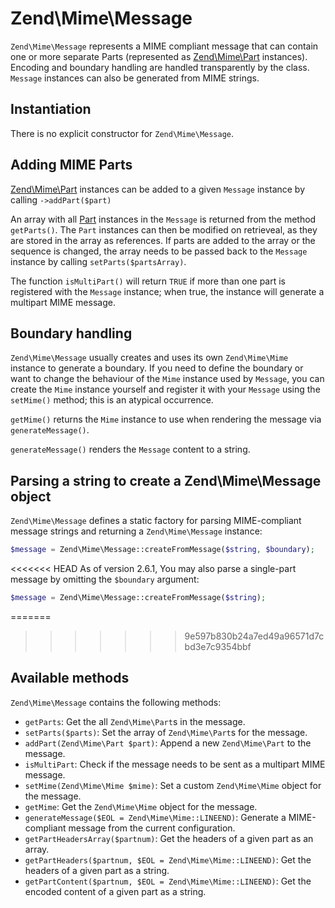 # Zend\\Mime\\Message

`Zend\Mime\Message` represents a MIME compliant message that can contain one or
more separate Parts (represented as [Zend\Mime\Part](part.md) instances).
Encoding and boundary handling are handled transparently by the class.
`Message` instances can also be generated from MIME strings.

## Instantiation

There is no explicit constructor for `Zend\Mime\Message`.

## Adding MIME Parts

[Zend\Mime\Part](part.md) instances can be added to a given `Message` instance by
calling `->addPart($part)`

An array with all [Part](part.md) instances in the `Message` is returned from
the method `getParts()`. The `Part` instances can then be modified on
retrieveal, as they are stored in the array as references. If parts are added
to the array or the sequence is changed, the array needs to be passed back to
the `Message` instance by calling `setParts($partsArray)`.

The function `isMultiPart()` will return `TRUE` if more than one part is
registered with the `Message` instance; when true, the instance will generate a
multipart MIME message.

## Boundary handling

`Zend\Mime\Message` usually creates and uses its own `Zend\Mime\Mime` instance
to generate a boundary.  If you need to define the boundary or want to change
the behaviour of the `Mime` instance used by `Message`, you can create the
`Mime` instance yourself and register it with your `Message` using the
`setMime()` method; this is an atypical occurrence.

`getMime()` returns the `Mime` instance to use when rendering the message via
`generateMessage()`.

`generateMessage()` renders the `Message` content to a string.

## Parsing a string to create a Zend\\Mime\\Message object

`Zend\Mime\Message` defines a static factory for parsing MIME-compliant message
strings and returning a `Zend\Mime\Message` instance:

```php
$message = Zend\Mime\Message::createFromMessage($string, $boundary);
```

<<<<<<< HEAD
As of version 2.6.1, You may also parse a single-part message by omitting the
`$boundary` argument:

```php
$message = Zend\Mime\Message::createFromMessage($string);
```

=======
>>>>>>> 9e597b830b24a7ed49a96571d7cbd3e7c9354bbf
## Available methods

`Zend\Mime\Message` contains the following methods:

- `getParts`: Get the all `Zend\Mime\Part`s in the message.
- `setParts($parts)`: Set the array of `Zend\Mime\Part`s for the message.
- `addPart(Zend\Mime\Part $part)`: Append a new `Zend\Mime\Part` to the
  message.
- `isMultiPart`: Check if the message needs to be sent as a multipart MIME
  message.
- `setMime(Zend\Mime\Mime $mime)`: Set a custom `Zend\Mime\Mime` object for the
  message.
- `getMime`: Get the `Zend\Mime\Mime` object for the message.
- `generateMessage($EOL = Zend\Mime\Mime::LINEEND)`: Generate a MIME-compliant
  message from the current configuration.
- `getPartHeadersArray($partnum)`: Get the headers of a given part as an array.
- `getPartHeaders($partnum, $EOL = Zend\Mime\Mime::LINEEND)`: Get the headers
  of a given part as a string.
- `getPartContent($partnum, $EOL = Zend\Mime\Mime::LINEEND)`: Get the encoded
  content of a given part as a string.
